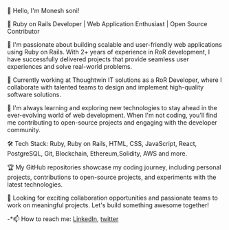 👋 Hello, I'm Monesh soni!

🚀 Ruby on Rails Developer | Web Application Enthusiast | Open Source Contributor

🔭 I'm passionate about building scalable and user-friendly web applications using Ruby on Rails. With 2+ years of experience in RoR development, I have successfully delivered projects that provide seamless user experiences and solve real-world problems.

💼 Currently working at Thoughtwin IT solutions as a RoR Developer, where I collaborate with talented teams to design and implement high-quality software solutions.

🌱 I'm always learning and exploring new technologies to stay ahead in the ever-evolving world of web development. When I'm not coding, you'll find me contributing to open-source projects and engaging with the developer community.

🛠️ Tech Stack: Ruby, Ruby on Rails, HTML, CSS, JavaScript, React, PostgreSQL, Git, Blockchain, Ethereum,Solidity, AWS and more.

🏆 My GitHub repositories showcase my coding journey, including personal projects, contributions to open-source projects, and experiments with the latest technologies.

🌟 Looking for exciting collaboration opportunities and passionate teams to work on meaningful projects. Let's build something awesome together!


-*📫 How to reach me: [LinkedIn](https://www.linkedin.com/in/monesh-soni/), [twitter](https://twitter.com/monesh_soni)

